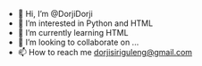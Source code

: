 - 👋 Hi, I’m @DorjiDorji
- 👀 I’m interested in Python and HTML
- 🌱 I’m currently learning HTML
- 💞️ I’m looking to collaborate on ...
- 📫 How to reach me dorjisiriguleng@gmail.com

<!---
DorjiDorji/DorjiDorji is a ✨ special ✨ repository because its `README.md` (this file) appears on your GitHub profile.
You can click the Preview link to take a look at your changes.
--->
